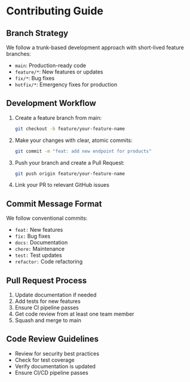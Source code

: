 # Contributing Guide

## Branch Strategy

We follow a trunk-based development approach with short-lived feature branches:

- `main`: Production-ready code
- `feature/*`: New features or updates
- `fix/*`: Bug fixes
- `hotfix/*`: Emergency fixes for production

## Development Workflow

1. Create a feature branch from main:
   ```bash
   git checkout -b feature/your-feature-name
   ```

2. Make your changes with clear, atomic commits:
   ```bash
   git commit -m "feat: add new endpoint for products"
   ```

3. Push your branch and create a Pull Request:
   ```bash
   git push origin feature/your-feature-name
   ```

4. Link your PR to relevant GitHub issues

## Commit Message Format

We follow conventional commits:

- `feat:` New features
- `fix:` Bug fixes
- `docs:` Documentation
- `chore:` Maintenance
- `test:` Test updates
- `refactor:` Code refactoring

## Pull Request Process

1. Update documentation if needed
2. Add tests for new features
3. Ensure CI pipeline passes
4. Get code review from at least one team member
5. Squash and merge to main

## Code Review Guidelines

- Review for security best practices
- Check for test coverage
- Verify documentation is updated
- Ensure CI/CD pipeline passes 